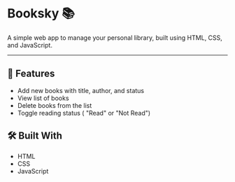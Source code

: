 # Booksky 📚

A simple  web app to manage your personal library, built using HTML, CSS, and JavaScript.

---

## 🚀 Features

- Add new books with title, author, and status
- View list of books
- Delete books from the list
- Toggle reading status ( "Read" or "Not Read")



## 🛠️ Built With

- HTML
- CSS
- JavaScript

